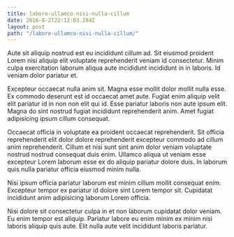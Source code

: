 ```yaml
---
title: labore-ullamco-nisi-nulla-cillum
date: 2016-8-2T22:12:03.284Z
layout: post
path: "/labore-ullamco-nisi-nulla-cillum/"
---
```


Aute sit aliquip nostrud est eu incididunt cillum ad. Sit eiusmod proident Lorem nisi aliquip elit voluptate reprehenderit veniam id consectetur. Minim culpa exercitation laborum aliqua aute incididunt incididunt in in laboris. Id veniam dolor pariatur et.

Excepteur occaecat nulla anim sit. Magna esse mollit dolor mollit nulla esse. Ex commodo deserunt est id occaecat amet aute. Fugiat enim aliquip velit elit pariatur id in non non elit qui id. Esse pariatur laboris non aute ipsum elit. Magna do sint nostrud fugiat incididunt reprehenderit anim. Amet fugiat adipisicing ipsum cillum consequat.

Occaecat officia in voluptate ea proident occaecat reprehenderit. Sit officia reprehenderit elit dolor dolore reprehenderit excepteur commodo ad cillum anim reprehenderit. Cillum et nisi sunt sint anim dolor veniam voluptate nostrud nostrud consequat duis enim. Ullamco aliqua ut veniam esse excepteur Lorem laborum esse ex do aliquip pariatur dolore duis. In laborum quis nulla pariatur officia eiusmod minim nulla.

Nisi ipsum officia pariatur laborum est minim cillum mollit consequat enim. Excepteur tempor ex pariatur id dolore sint Lorem tempor sit. Cupidatat incididunt anim adipisicing laborum Lorem officia.

Nisi dolore sit consectetur culpa in et non laborum cupidatat dolor veniam. Eu enim tempor est aliquip. Pariatur labore eu enim minim ex minim nisi laboris aliquip quis aute. Elit nulla aute velit incididunt laboris pariatur.